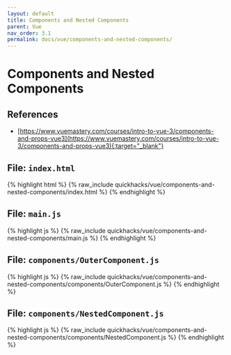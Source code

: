 ```yaml
---
layout: default
title: Components and Nested Components
parent: Vue
nav_order: 3.1
permalink: docs/vue/components-and-nested-components/
---
```


# Components and Nested Components

## References

- [https://www.vuemastery.com/courses/intro-to-vue-3/components-and-props-vue3](https://www.vuemastery.com/courses/intro-to-vue-3/components-and-props-vue3){:target="_blank"}

## File: `index.html`

{% highlight html %}
{% raw_include quickhacks/vue/components-and-nested-components/index.html %}
{% endhighlight %}

## File: `main.js`

{% highlight js %}
{% raw_include quickhacks/vue/components-and-nested-components/main.js %}
{% endhighlight %}

## File: `components/OuterComponent.js`

{% highlight js %}
{% raw_include quickhacks/vue/components-and-nested-components/components/OuterComponent.js %}
{% endhighlight %}

## File: `components/NestedComponent.js`

{% highlight js %}
{% raw_include quickhacks/vue/components-and-nested-components/components/NestedComponent.js %}
{% endhighlight %}
